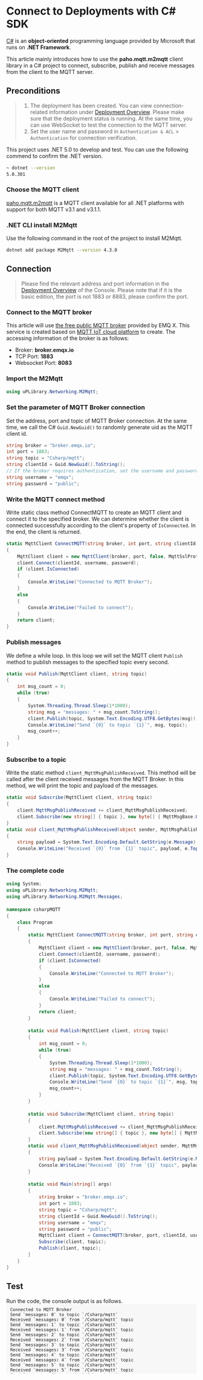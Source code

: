 # Connect to Deployments with C# SDK
[C#](https://docs.microsoft.com/en-us/dotnet/csharp/) is an **object-oriented** programming language provided by Microsoft that runs on **.NET Framework**.

This article mainly introduces how to use the **paho.mqtt.m2mqtt** client library in a C# project to connect, subscribe, publish and receive messages from the client to the MQTT server.

## Preconditions

>1. The deployment has been created. You can view connection-related information under [Deployment Overview](../deployments/view_deployment.md). Please make sure that the deployment status is running. At the same time, you can use WebSocket to test the connection to the MQTT server.
>2. Set the user name and password in `Authentication & ACL` > `Authentication` for connection verification.

This project uses .NET 5.0 to develop and test. You can use the following commend to confirm the .NET version.
```bash
~ dotnet --version            
5.0.301
```

### Choose the MQTT client
[paho.mqtt.m2mqtt](https://www.eclipse.org/paho/clients/dotnet/) is a MQTT client available for all .NET platforms with support for both MQTT v3.1 and v3.1.1.

### .NET CLI install M2Mqtt 
Use the following command in the root of the project to install M2Mqtt.
```bash
dotnet add package M2Mqtt --version 4.3.0
```


## Connection

>Please find the relevant address and port information in the [Deployment Overview](../deployments/view_deployment.md) of the Console. Please note that if it is the basic edition, the port is not 1883 or 8883, please confirm the port.

### Connect to the MQTT broker
This article will use [the free public MQTT broker](https://www.emqx.com/en/mqtt/public-mqtt5-broker) provided by EMQ X. This service is created based on [MQTT IoT cloud platform](https://www.emqx.com/en/cloud) to create. The accessing information of the broker is as follows:
- Broker: **broker.emqx.io**
- TCP Port: **1883**
- Websocket Port: **8083**

### Import the M2Mqtt
```csharp
using uPLibrary.Networking.M2Mqtt;
```

### Set the parameter of MQTT Broker connection
Set the address, port and topic of MQTT Broker connection. At the same time, we call the C# `Guid.NewGuid()` to randomly generate uid as the MQTT client id.
```csharp
string broker = "broker.emqx.io";
int port = 1883;
string topic = "Csharp/mqtt";
string clientId = Guid.NewGuid().ToString();
// If the broker requires authentication, set the username and password
string username = "emqx";
string password = "public";
```

### Write the MQTT connect method
Write static class method ConnectMQTT to create an MQTT client and connect it to the specified broker. We can determine whether the client is connected successfully according to the client's property of `IsConnected`. In the end, the client is returned.
```csharp
static MqttClient ConnectMQTT(string broker, int port, string clientId, string username, string password)
{
    MqttClient client = new MqttClient(broker, port, false, MqttSslProtocols.None, null, null);
    client.Connect(clientId, username, password);
    if (client.IsConnected)
    {
        Console.WriteLine("Connected to MQTT Broker");
    }
    else
    {
        Console.WriteLine("Failed to connect");
    }
    return client;
}
```

### Publish messages
We define a while loop. In this loop we will set the MQTT client `Publish` method to publish messages to the specified topic every second.
```csharp
static void Publish(MqttClient client, string topic)
{
    int msg_count = 0;
    while (true)
    {
        System.Threading.Thread.Sleep(1*1000);
        string msg = "messages: " + msg_count.ToString();
        client.Publish(topic, System.Text.Encoding.UTF8.GetBytes(msg));
        Console.WriteLine("Send `{0}` to topic `{1}`", msg, topic);
        msg_count++;
    }
}
```

### Subscribe to a topic
Write the static method `client_MqttMsgPublishReceived`. This method will be called after the client received messages from the MQTT Broker. In this method, we will print the topic and payload of the messages.
```csharp
static void Subscribe(MqttClient client, string topic)
{
    client.MqttMsgPublishReceived += client_MqttMsgPublishReceived;
    client.Subscribe(new string[] { topic }, new byte[] { MqttMsgBase.QOS_LEVEL_AT_MOST_ONCE });
}
static void client_MqttMsgPublishReceived(object sender, MqttMsgPublishEventArgs e)
{
    string payload = System.Text.Encoding.Default.GetString(e.Message);
    Console.WriteLine("Received `{0}` from `{1}` topic", payload, e.Topic.ToString());
}
```

### The complete code
```csharp
using System;
using uPLibrary.Networking.M2Mqtt;
using uPLibrary.Networking.M2Mqtt.Messages;

namespace csharpMQTT
{
    class Program
    {
        static MqttClient ConnectMQTT(string broker, int port, string clientId, string username, string password)
        {
            MqttClient client = new MqttClient(broker, port, false, MqttSslProtocols.None, null, null);
            client.Connect(clientId, username, password);
            if (client.IsConnected)
            {
                Console.WriteLine("Connected to MQTT Broker");
            }
            else
            {
                Console.WriteLine("Failed to connect");
            }
            return client;
        }

        static void Publish(MqttClient client, string topic)
        {
            int msg_count = 0;
            while (true)
            {
                System.Threading.Thread.Sleep(1*1000);
                string msg = "messages: " + msg_count.ToString();
                client.Publish(topic, System.Text.Encoding.UTF8.GetBytes(msg));
                Console.WriteLine("Send `{0}` to topic `{1}`", msg, topic);
                msg_count++;
            }
        }

        static void Subscribe(MqttClient client, string topic)
        {
            client.MqttMsgPublishReceived += client_MqttMsgPublishReceived;
            client.Subscribe(new string[] { topic }, new byte[] { MqttMsgBase.QOS_LEVEL_AT_MOST_ONCE });
        }
        static void client_MqttMsgPublishReceived(object sender, MqttMsgPublishEventArgs e)
        {
            string payload = System.Text.Encoding.Default.GetString(e.Message);
            Console.WriteLine("Received `{0}` from `{1}` topic", payload, e.Topic.ToString());
        }

        static void Main(string[] args)
        {
            string broker = "broker.emqx.io";
            int port = 1883;
            string topic = "Csharp/mqtt";
            string clientId = Guid.NewGuid().ToString();
            string username = "emqx";
            string password = "public";
            MqttClient client = ConnectMQTT(broker, port, clientId, username, password);
            Subscribe(client, topic);
            Publish(client, topic);
        }
    }
}
```

## Test
Run the code, the console output is as follows. ![c_sharp_connect](./_assets/c_sharp_connect.png)